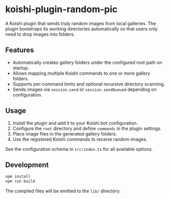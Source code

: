 # koishi-plugin-random-pic

A Koishi plugin that sends truly random images from local galleries. The plugin bootstraps its working directories automatically so that users only need to drop images into folders.

## Features

- Automatically creates gallery folders under the configured root path on startup.
- Allows mapping multiple Koishi commands to one or more gallery folders.
- Supports per-command limits and optional recursive directory scanning.
- Sends images via `session.send` or `session.sendQueued` depending on configuration.

## Usage

1. Install the plugin and add it to your Koishi bot configuration.
2. Configure the `root` directory and define `commands` in the plugin settings.
3. Place image files in the generated gallery folders.
4. Use the registered Koishi commands to receive random images.

See the configuration schema in `src/index.ts` for all available options.

## Development

```bash
npm install
npm run build
```

The compiled files will be emitted to the `lib/` directory.
